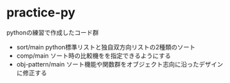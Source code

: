# practice-py

pythonの練習で作成したコード群

- sort/main
    python標準リストと独自双方向リストの2種類のソート  
- comp/main
    ソート時の比較機をを指定できるようにする
- obj-pattern/main
    ソート機能や関数群をオブジェクト志向に沿ったデザインに修正する